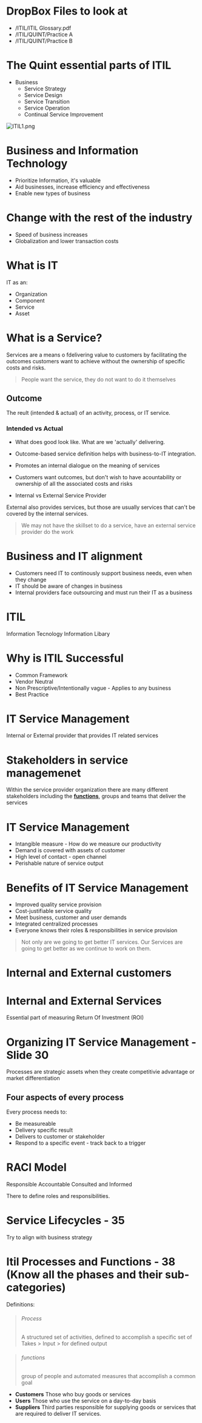 # DropBox Files to look at

* /ITIL/ITIL Glossary.pdf 
* /ITIL/QUINT/Practice A
* /ITIL/QUINT/Practice B

# The Quint essential parts of ITIL

* Business
	* Service Strategy
	* Service Design
	* Service Transition
	* Service Operation
	* Continual Service Improvement

![ITIL1.png]()


# Business and Information Technology

* Prioritize Information, it's valuable
* Aid businesses, increase efficiency and effectiveness
* Enable new types of business

# Change with the rest of the industry

* Speed of business increases
* Globalization and lower transaction costs

# What is IT

IT as an:

* Organization
* Component
* Service
* Asset


# What is a Service?

Services are a means o fdelivering value to customers by facilitating the outcomes customers want to achieve without the ownership of specific costs and risks. 

> People want the service, they do not want to do it themselves

## Outcome
The reult (intended & actual) of an activity, process, or IT service. 

### Intended vs Actual

* What does good look like. What are we 'actually' delivering. 
* Outcome-based service definition helps with business-to-IT integration. 
* Promotes an internal dialogue on the meaning of services
* Customers want outcomes, but don't wish to have acountability or ownership of all the associated costs and risks

* Internal vs External Service Provider 

External also provides services, but those are usually services that can't be covered by the internal services. 

> We may not have the skillset to do a service, have an external service provider do the work

# Business and IT alignment

* Customers need IT to continously support business needs, even when they change
* IT should be aware of changes in business
* Internal providers face outsourcing and must run their IT as a business


# ITIL
Information Tecnology Information Libary 


# Why is ITIL Successful

* Common Framework
* Vendor Neutral
* Non Prescriptive/Intentionally vague - Applies to any business
* Best Practice

# IT Service Management

Internal or External provider that provides IT related services

# Stakeholders in service managemenet

Within the service provider organization there are many different stakeholders including the [__functions__](#functions), groups and teams that deliver the services


# IT Service Management

* Intangible measure - How do we measure our productivity
* Demand is covered with assets of customer
* High level of contact - open channel
* Perishable nature of service output

# Benefits of IT Service Management

* Improved quality service provision
* Cost-justifiable service quality
* Meet business, customer and user demands
* Integrated centralized processes
* Everyone knows their roles & responsibilities in service provision

> Not only are we going to get better IT services. 
> Our Services are going to get better as we continue to work on them. 

# Internal and External customers


# Internal and External Services

Essential part of measuring Return Of Investment (ROI)


# Organizing IT Service Management - Slide 30

Processes are strategic assets when they create competitivie advantage or market differentiation


## Four aspects of every process

Every process needs to:
* Be measureable
* Delivery specific result
* Delivers to customer or stakeholder
* Respond to a specific event - track back to a trigger

# RACI Model
Responsible Accountable Consulted and Informed

There to define roles and responsibilities. 


# Service Lifecycles - 35

Try to align with business strategy

# Itil Processes and Functions - 38 (Know all the phases and their sub-categories)

Definitions:

> ###### Process <a name="process"></a>
> A structured set of activities, defined to accomplish a specific set of 
> Takes > Input > for defined output

> ###### functions <a name="functions"></a>
> group of people and automated measures that accomplish a common goal

* __Customers__ Those who buy goods or services
* __Users__ Those who use the service on a day-to-day basis
* __Suppliers__ Third parties responsible for supplying goods or services that are required to deliver IT services.



